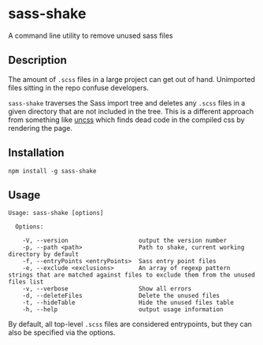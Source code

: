# sass-shake
A command line utility to remove unused sass files


## Description
The amount of `.scss` files in a large project can get out of hand. Unimported files sitting in the repo confuse developers. 

`sass-shake` traverses the Sass import tree and deletes any `.scss` files in a given directory that are not included in the tree. This is a different approach from something like [uncss](https://github.com/uncss/uncss) which finds dead code in the compiled css by rendering the page.

## Installation

```npm install -g sass-shake```

## Usage 

```
Usage: sass-shake [options]

  Options:

    -V, --version                    output the version number
    -p, --path <path>                Path to shake, current working directory by default
    -f, --entryPoints <entryPoints>  Sass entry point files
    -e, --exclude <exclusions>       An array of regexp pattern strings that are matched against files to exclude them from the unused files list
    -v, --verbose                    Show all errors
    -d, --deleteFiles                Delete the unused files
    -t, --hideTable                  Hide the unused files table
    -h, --help                       output usage information
```

By default, all top-level `.scss` files are considered entrypoints, but they can also be specified via the options.

